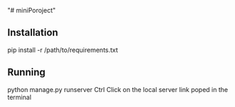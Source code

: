 "# miniPoroject" 


## Installation
pip install -r /path/to/requirements.txt

## Running
python manage.py runserver
Ctrl Click on the local server link poped in the terminal
